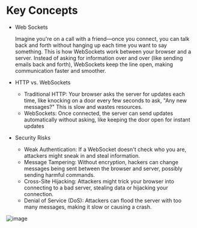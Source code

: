 # Key Concepts

- Web Sockets

  Imagine you're on a call with a friend—once you connect, you can talk back and forth without hanging up each time you want to say something. This is how WebSockets work between your browser and a server. Instead of asking for information over and over (like sending emails back and forth), WebSockets keep the line open, making communication faster and smoother.

- HTTP vs. WebSockets

  - Traditional HTTP: Your browser asks the server for updates each time, like knocking on a door every few seconds to ask, "Any new messages?" This is slow and wastes resources.
  - WebSockets: Once connected, the server can send updates automatically without asking, like keeping the door open for instant updates

- Security Risks

  - Weak Authentication: If a WebSocket doesn't check who you are, attackers might sneak in and steal information.
  - Message Tampering: Without encryption, hackers can change messages being sent between the browser and server, possibly sending harmful commands.
  - Cross-Site Hijacking: Attackers might trick your browser into connecting to a bad server, stealing data or hijacking your connection.
  - Denial of Service (DoS): Attackers can flood the server with too many messages, making it slow or causing a crash.

 ![image](https://github.com/user-attachments/assets/f16122b4-6f6d-4be5-b451-1aef08f46db7)

  
